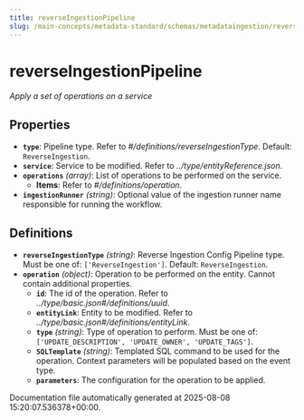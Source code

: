 ```yaml
---
title: reverseIngestionPipeline
slug: /main-concepts/metadata-standard/schemas/metadataingestion/reverseingestionpipeline
---
```


# reverseIngestionPipeline

*Apply a set of operations on a service*

## Properties

- **`type`**: Pipeline type. Refer to *#/definitions/reverseIngestionType*. Default: `ReverseIngestion`.
- **`service`**: Service to be modified. Refer to *../type/entityReference.json*.
- **`operations`** *(array)*: List of operations to be performed on the service.
  - **Items**: Refer to *#/definitions/operation*.
- **`ingestionRunner`** *(string)*: Optional value of the ingestion runner name responsible for running the workflow.
## Definitions

- **`reverseIngestionType`** *(string)*: Reverse Ingestion Config Pipeline type. Must be one of: `['ReverseIngestion']`. Default: `ReverseIngestion`.
- **`operation`** *(object)*: Operation to be performed on the entity. Cannot contain additional properties.
  - **`id`**: The id of the operation. Refer to *../type/basic.json#/definitions/uuid*.
  - **`entityLink`**: Entity to be modified. Refer to *../type/basic.json#/definitions/entityLink*.
  - **`type`** *(string)*: Type of operation to perform. Must be one of: `['UPDATE_DESCRIPTION', 'UPDATE_OWNER', 'UPDATE_TAGS']`.
  - **`SQLTemplate`** *(string)*: Templated SQL command to be used for the operation. Context parameters will be populated based on the event type.
  - **`parameters`**: The configuration for the operation to be applied.


Documentation file automatically generated at 2025-08-08 15:20:07.536378+00:00.
